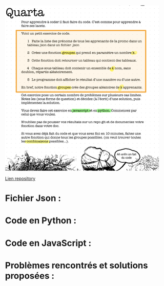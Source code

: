 ![quarta exericse](quarta.png)

[Lien repository ](https://github.com/elhayanich/prairie_quarta)

# Fichier Json :
# Code en Python : 
# Code en JavaScript : 
# Problèmes rencontrés et solutions proposées : 

